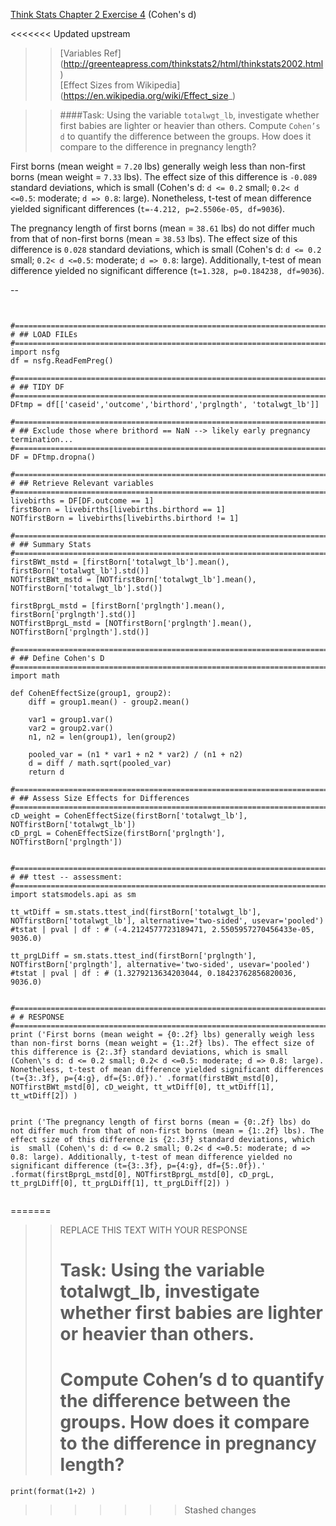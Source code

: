 [Think Stats Chapter 2 Exercise 4](http://greenteapress.com/thinkstats2/html/thinkstats2003.html#toc24) (Cohen's d)

<<<<<<< Updated upstream
> > [Variables Ref] (http://greenteapress.com/thinkstats2/html/thinkstats2002.html)  
[Effect Sizes from Wikipedia] (https://en.wikipedia.org/wiki/Effect_size_)  

> > ####Task: Using the variable `totalwgt_lb`, investigate whether first babies are lighter or heavier than others. Compute `Cohen’s d` to quantify the difference between the groups. How does it compare to the difference in pregnancy length?

> >
First borns (mean weight = `7.20` lbs) generally weigh less than non-first borns (mean weight = `7.33` lbs). The effect size of this difference is `-0.089` standard deviations, which is small (Cohen's d: `d <= 0.2` small; `0.2< d <=0.5`: moderate; `d => 0.8`: large). Nonetheless, t-test of mean difference yielded significant differences (`t=-4.212, p=2.5506e-05, df=9036`).
> >
The pregnancy length of first borns (mean = `38.61` lbs) do not differ much from that of non-first borns (mean = `38.53` lbs). The effect size of this difference is `0.028` standard deviations, which is  small (Cohen's d: `d <= 0.2` small; `0.2< d <=0.5`: moderate; `d => 0.8`: large). Additionally, t-test of mean difference yielded no significant difference (`t=1.328, p=0.184238, df=9036`).

--
```{python}


#==============================================================================
# ## LOAD FILEs
#==============================================================================
import nsfg
df = nsfg.ReadFemPreg()

#==============================================================================
# ## TIDY DF
#==============================================================================
DFtmp = df[['caseid','outcome','birthord','prglngth', 'totalwgt_lb']]

#==============================================================================
# ## Exclude those where brithord == NaN --> likely early pregnancy termination...
#==============================================================================
DF = DFtmp.dropna()

#==============================================================================
# ## Retrieve Relevant variables
#==============================================================================
livebirths = DF[DF.outcome == 1]
firstBorn = livebirths[livebirths.birthord == 1]
NOTfirstBorn = livebirths[livebirths.birthord != 1]

#==============================================================================
# ## Summary Stats
#==============================================================================
firstBWt_mstd = [firstBorn['totalwgt_lb'].mean(), firstBorn['totalwgt_lb'].std()]
NOTfirstBWt_mstd = [NOTfirstBorn['totalwgt_lb'].mean(), NOTfirstBorn['totalwgt_lb'].std()]

firstBprgL_mstd = [firstBorn['prglngth'].mean(), firstBorn['prglngth'].std()]
NOTfirstBprgL_mstd = [NOTfirstBorn['prglngth'].mean(), NOTfirstBorn['prglngth'].std()]

#==============================================================================
# ## Define Cohen's D
#==============================================================================
import math

def CohenEffectSize(group1, group2):
    diff = group1.mean() - group2.mean()

    var1 = group1.var()
    var2 = group2.var()
    n1, n2 = len(group1), len(group2)

    pooled_var = (n1 * var1 + n2 * var2) / (n1 + n2)
    d = diff / math.sqrt(pooled_var)
    return d

#==============================================================================
# ## Assess Size Effects for Differences
#==============================================================================
cD_weight = CohenEffectSize(firstBorn['totalwgt_lb'], NOTfirstBorn['totalwgt_lb'])
cD_prgL = CohenEffectSize(firstBorn['prglngth'], NOTfirstBorn['prglngth'])


#==============================================================================
# ## ttest -- assessment:
#==============================================================================
import statsmodels.api as sm

tt_wtDiff = sm.stats.ttest_ind(firstBorn['totalwgt_lb'], NOTfirstBorn['totalwgt_lb'], alternative='two-sided', usevar='pooled')
#tstat | pval | df : # (-4.2124577723189471, 2.5505957270456433e-05, 9036.0)

tt_prgLDiff = sm.stats.ttest_ind(firstBorn['prglngth'], NOTfirstBorn['prglngth'], alternative='two-sided', usevar='pooled')
#tstat | pval | df : # (1.3279213634203044, 0.18423762856820036, 9036.0)


#==============================================================================
# # RESPONSE
#==============================================================================
print ('First borns (mean weight = {0:.2f} lbs) generally weigh less than non-first borns (mean weight = {1:.2f} lbs). The effect size of this difference is {2:.3f} standard deviations, which is small (Cohen\'s d: d <= 0.2 small; 0.2< d <=0.5: moderate; d => 0.8: large). Nonetheless, t-test of mean difference yielded significant differences (t={3:.3f}, p={4:g}, df={5:.0f}).' .format(firstBWt_mstd[0], NOTfirstBWt_mstd[0], cD_weight, tt_wtDiff[0], tt_wtDiff[1], tt_wtDiff[2]) )


print ('The pregnancy length of first borns (mean = {0:.2f} lbs) do not differ much from that of non-first borns (mean = {1:.2f} lbs). The effect size of this difference is {2:.3f} standard deviations, which is  small (Cohen\'s d: d <= 0.2 small; 0.2< d <=0.5: moderate; d => 0.8: large). Additionally, t-test of mean difference yielded no significant difference (t={3:.3f}, p={4:g}, df={5:.0f}).' .format(firstBprgL_mstd[0], NOTfirstBprgL_mstd[0], cD_prgL, tt_prgLDiff[0], tt_prgLDiff[1], tt_prgLDiff[2]) )  


```
=======
>> REPLACE THIS TEXT WITH YOUR RESPONSE
>> # Task: Using the variable totalwgt_lb, investigate whether first babies are lighter or heavier than others. 
>> # Compute Cohen’s d to quantify the difference between the groups. How does it compare to the difference in pregnancy length?


  
  
```{python}
print(format(1+2) )

```
>>>>>>> Stashed changes
